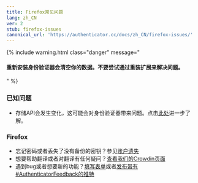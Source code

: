 ```yaml
---
title: Firefox常见问题
lang: zh_CN
ver: 2
stub: firefox-issues
canonical_url: 'https://authenticator.cc/docs/zh_CN/firefox-issues/'
---
```


{% include warning.html class="danger" message="<h4>重新安装身份验证器会清空你的数据。不要尝试通过重装扩展来解决问题。</h4>" %}

### 已知问题

- 存储API会发生变化，这可能会对身份验证器带来问题。点击[此处](https://blog.mozilla.org/addons/2018/08/03/new-backend-for-storage-local-api/)进一步了解。

### Firefox

- 忘记密码或者丢失了没有备份的密钥？参见[账户遗失](lost-codes)
- 想要帮助翻译或者对翻译有任何疑问？[查看我们的Crowdin页面](https://crowdin.com/project/authenticator-firefox)
- 遇到bug或者想要新的功能？[填写表单](https://github.com/Authenticator-Extension/Authenticator/issues/new/choose)或者[发布带有#AuthenticatorFeedback的推特](https://twitter.com/intent/tweet?hashtags=AuthenticatorFeedback)
